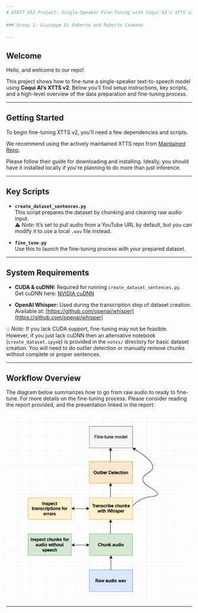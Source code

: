 ```yaml
---
# DS677_852_Project: Single-Speaker Fine-Tuning with Coqui AI's XTTS v2 Model

### Group 1: Giuseppe Di Roberto and Roberto Caamano

---
```


## Welcome

Hello, and welcome to our repo!

This project shows how to fine-tune a single-speaker text-to-speech model using **Coqui AI’s XTTS v2**. Below you’ll find setup instructions, key scripts, and a high-level overview of the data preparation and fine-tuning process.

---

## Getting Started

To begin fine-tuning XTTS v2, you'll need a few dependencies and scripts.

We recommend using the actively maintained XTTS repo from [Maintained Repo](https://github.com/idiap/coqui-ai-TTS/tree/dev).

Please follow their guide for downloading and installing. Ideally, you should have it installed locally if you're planning to do more than just inference.

---

## Key Scripts

- **`create_dataset_sentences.py`**  
  This script prepares the dataset by chunking and cleaning raw audio input.  
  ⚠️ *Note:* It’s set to pull audio from a YouTube URL by default, but you can modify it to use a local `.wav` file instead.

- **`fine_tune.py`**  
  Use this to launch the fine-tuning process with your prepared dataset.

---

## System Requirements

- **CUDA & cuDNN:** Required for running `create_dataset_sentences.py`.  
  Get cuDNN here: [NVIDIA cuDNN](https://developer.nvidia.com/cudnn)

- **OpenAI Whisper:** Used during the transcription step of dataset creation.  
  Available at: [https://github.com/openai/whisper](https://github.com/openai/whisper)

💡 *Note:* If you lack CUDA support, fine-tuning may not be feasible. However, if you just lack cuDNN then an alternative notebook (`create_dataset.ipynb`) is provided in the `notes/` directory for basic dataset creation. You will need to do outlier detection or manually remove chunks without complete or proper sentences.

---

## Workflow Overview

The diagram below summarizes how to go from raw audio to ready to fine-tune. For more details on the fine-tuning process. Please consider reading the report provided, and the presentation linked in the report:

![Workflow Diagram](workflow.png)

---

